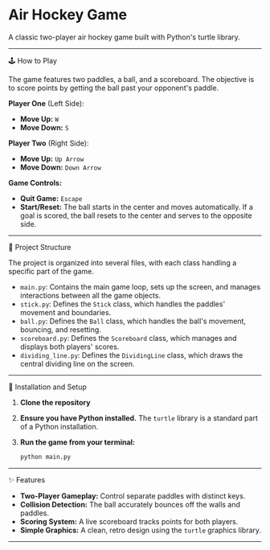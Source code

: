 
# Air Hockey Game

A classic two-player air hockey game built with Python's turtle library.


---

🕹️ How to Play

The game features two paddles, a ball, and a scoreboard. The objective is to score points by getting the ball past your opponent's paddle.

**Player One** (Left Side):
* **Move Up:** `W`
* **Move Down:** `S`

**Player Two** (Right Side):
* **Move Up:** `Up Arrow`
* **Move Down:** `Down Arrow`

**Game Controls:**
* **Quit Game:** `Escape`
* **Start/Reset:** The ball starts in the center and moves automatically. If a goal is scored, the ball resets to the center and serves to the opposite side.

---


📂 Project Structure

The project is organized into several files, with each class handling a specific part of the game.

* `main.py`: Contains the main game loop, sets up the screen, and manages interactions between all the game objects.
* `stick.py`: Defines the `Stick` class, which handles the paddles' movement and boundaries.
* `ball.py`: Defines the `Ball` class, which handles the ball's movement, bouncing, and resetting.
* `scoreboard.py`: Defines the `Scoreboard` class, which manages and displays both players' scores.
* `dividing_line.py`: Defines the `DividingLine` class, which draws the central dividing line on the screen.

---

🔧 Installation and Setup

1.  **Clone the repository** 
2.  **Ensure you have Python installed.** The `turtle` library is a standard part of a Python installation.
3.  **Run the game from your terminal:**

    ```bash
    python main.py
    ```

---

✨ Features

* **Two-Player Gameplay:** Control separate paddles with distinct keys.
* **Collision Detection:** The ball accurately bounces off the walls and paddles.
* **Scoring System:** A live scoreboard tracks points for both players.
* **Simple Graphics:** A clean, retro design using the `turtle` graphics library.

---
